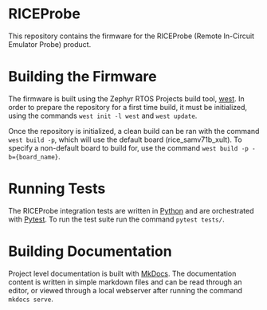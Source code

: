 # RICEProbe

This repository contains the firmware for the RICEProbe (Remote In-Circuit Emulator Probe) product.

# Building the Firmware

The firmware is built using the Zephyr RTOS Projects build tool, [west](https://docs.zephyrproject.org/latest/develop/west/index.html). In order to prepare the repository for a first time build, it must be initialized, using the commands `west init -l west` and `west update`.

Once the repository is initialized, a clean build can be ran with the command `west build -p`, which will use the default board (rice_samv71b_xult). To specify a non-default board to build for, use the command `west build -p -b={board_name}`.

# Running Tests

The RICEProbe integration tests are written in [Python](https://www.python.org/) and are orchestrated with [Pytest](https://docs.pytest.org/). To run the test suite run the command `pytest tests/`.

# Building Documentation

Project level documentation is built with [MkDocs](https://www.mkdocs.org/). The documentation content is written in simple markdown files and can be read through an editor, or viewed through a local webserver after running the command `mkdocs serve`.